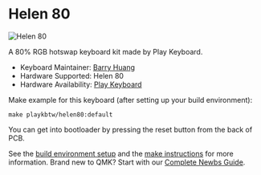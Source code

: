 # Helen 80

![Helen 80](https://cdn.store-assets.com/s/409567/i/18788640.png)

A 80% RGB hotswap keyboard kit made by Play Keyboard.

* Keyboard Maintainer: [Barry Huang](https://github.com/yj7272098)
* Hardware Supported: Helen 80
* Hardware Availability: [Play Keyboard](http://play-keyboard.store/)

Make example for this keyboard (after setting up your build environment):

    make playkbtw/helen80:default

You can get into bootloader by pressing the reset button from the back of PCB.

See the [build environment setup](https://docs.qmk.fm/#/getting_started_build_tools) and the [make instructions](https://docs.qmk.fm/#/getting_started_make_guide) for more information. Brand new to QMK? Start with our [Complete Newbs Guide](https://docs.qmk.fm/#/newbs).
